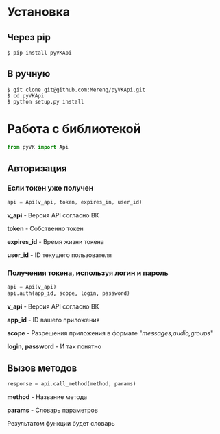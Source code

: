 # Установка

## Через pip
```
$ pip install pyVKApi
```

## В ручную

```
$ git clone git@github.com:Mereng/pyVKApi.git
$ cd pyVKApi
$ python setup.py install
```

# Работа с библиотекой

```python
from pyVK import Api
```
## Авторизация

### Если токен уже получен

```python
api = Api(v_api, token, expires_in, user_id)
```

**v_api** - Версия API согласно ВК

**token** - Собственно токен

**expires_id** - Время жизни токена

**user_id** - ID текущего пользователя

### Получения токена, используя логин и пароль

```python
api = Api(v_api)
api.auth(app_id, scope, login, password)
```

**v_api** - Версия API согласно ВК

**app_id** - ID вашего приложения

**scope** - Разрешения приложения в формате "*messages,audio,groups*"

**login**, **password** - И так понятно

## Вызов методов

```python
response = api.call_method(method, params)
```

**method** - Название метода

**params** - Словарь параметров

Результатом функции будет словарь
